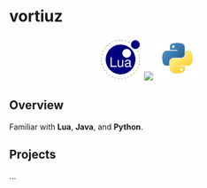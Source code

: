 # vortiuz

<p align="center">
  <img src="https://raw.githubusercontent.com/github/explore/623b6fbc205f35ac5b1cfaa9e9122b71797b46e1/topics/lua/lua.png" height="80">
  <img src="https://raw.githubusercontent.com/iluwatar/java-design-patterns/master/java.png" height="80">
  <img src="https://raw.githubusercontent.com/github/explore/master/topics/python/python.png" height="80">
</p>

## Overview

Familiar with **Lua**, **Java**, and **Python**.

## Projects

...
